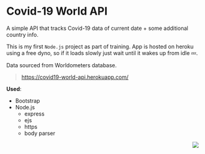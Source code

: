 # Covid-19 World API
A simple API that tracks Covid-19 data of current date + some additional country info. 

This is my first `Node.js` project as part of training. App  is hosted on heroku using a free dyno, so if it loads slowly just wait until it wakes up from idle 💤.

Data sourced from Worldometers database.

> https://covid19-world-api.herokuapp.com/

**Used**: 
- Bootstrap
- Node.js
  - express
  - ejs
  - https
  - body parser

<img align="right" src="https://img.shields.io/github/repo-size/adreaskar/covid19-world-api?color=%23ff7429&style=for-the-badge">

